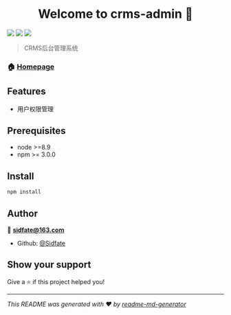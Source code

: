 <h1 align="center">Welcome to crms-admin 👋</h1>
<p>
  <img src="https://img.shields.io/badge/version-1.0.0-blue.svg?cacheSeconds=2592000" />
  <img src="https://img.shields.io/badge/node-%3E%3D8.9-blue.svg" />
  <img src="https://img.shields.io/badge/npm-%3E%3D%203.0.0-blue.svg" />
</p>

> CRMS后台管理系统

### 🏠 [Homepage](https://multilinguals.github.io/crms-clinet-page/page)

## Features

* 用户权限管理

## Prerequisites

- node &gt;=8.9
- npm &gt;= 3.0.0

## Install

```sh
npm install
```

## Author

👤 **sidfate@163.com**

* Github: [@Sidfate](https://github.com/Sidfate)

## Show your support

Give a ⭐️ if this project helped you!

***
_This README was generated with ❤️ by [readme-md-generator](https://github.com/kefranabg/readme-md-generator)_
